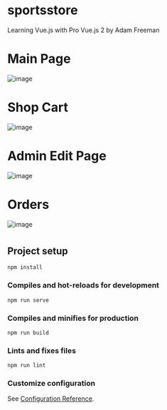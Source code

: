 # sportsstore
Learning Vue.js with Pro Vue.js 2 by Adam Freeman

# Main Page
![image](https://user-images.githubusercontent.com/85497244/121048586-36f68400-c7b7-11eb-9958-1a7b2ab475e2.png)

# Shop Cart
![image](https://user-images.githubusercontent.com/85497244/121048790-66a58c00-c7b7-11eb-9e69-fd7454fec5d3.png)

# Admin Edit Page
![image](https://user-images.githubusercontent.com/85497244/121048869-7cb34c80-c7b7-11eb-99ce-65e6f394efd7.png)

# Orders 
![image](https://user-images.githubusercontent.com/85497244/121049007-9c4a7500-c7b7-11eb-81ee-47cdd9da3846.png)


#
## Project setup
```
npm install
```

### Compiles and hot-reloads for development
```
npm run serve
```

### Compiles and minifies for production
```
npm run build
```

### Lints and fixes files
```
npm run lint
```

### Customize configuration
See [Configuration Reference](https://cli.vuejs.org/config/).

